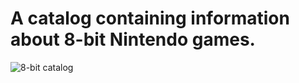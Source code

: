 <b><h1>A catalog containing information about 8-bit Nintendo games.</h1></b>

![8-bit catalog](https://github.com/user-attachments/assets/6f7b4967-c221-4ea3-ac7f-451c94c80aa8)
